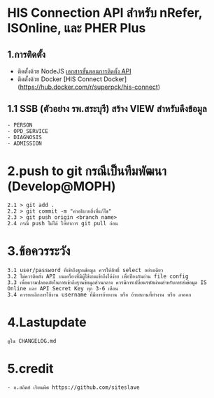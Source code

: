# HIS Connection API สำหรับ nRefer, ISOnline, และ PHER Plus

## 1.การติดตั้ง
 - ติดตั้งด้วย NodeJS [เอกสารขั้นตอนการติดตั้ง API](https://connect.moph.go.th/pher-plus/#/main/link)
 - ติดตั้งด้วย Docker [HIS Connect Docker] (https://hub.docker.com/r/superpck/his-connect)

## 1.1 SSB (ตัวอย่าง รพ.สระบุรี) สร้าง VIEW สำหรับดึงข้อมูล
```
- PERSON
- OPD_SERVICE
- DIAGNOSIS
- ADMISSION
```

# 2.push to git กรณีเป็นทีมพัฒนา (Develop@MOPH)
```
2.1 > git add .
2.2 > git commit -m "คำอธิบายสิ่งที่แก้ไข"
2.3 > git push origin <branch name>
2.4 กรณี push ไม่ได้ ให้ทำการ git pull ก่อน
```

# 3.ข้อควรระวัง
```
3.1 user/password ที่เข้าถึงฐานข้อมูล ควรให้สิทธิ์ select อย่างเดียว
3.2 ไม่ควรติดตั้ง API บนเครื่องที่มีผู้ใช้งานเข้าถึงได้ง่าย เพื่อป้องกันอ่าน file config
3.3 เพื่อความปลอดภัยในการเข้าถึงฐานข้อมูลส่วนกลาง ควรมีการเปลี่ยนรหัสผ่านสำหรับการส่งข้อมูล IS Online และ API Secret Key ทุก 3-6 เดือน
3.4 ควรยกเลิกการใช้งาน username ที่มีการย้ายงาน หรือ ย้ายสถานที่ทำงาน หรือ ลาออก
```

# 4.Lastupdate
```
ดูใน CHANGELOG.md
```

# 5.credit
```
- อ.สถิตย์ เรียนพิศ https://github.com/siteslave
```